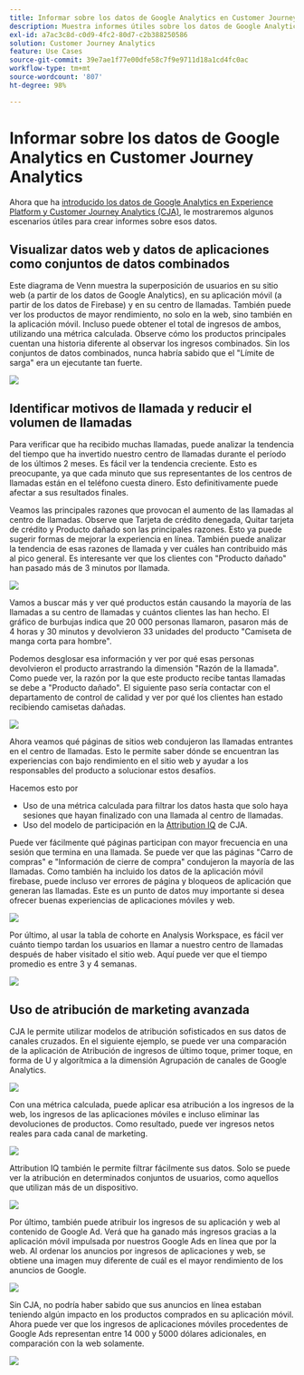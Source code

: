 ```yaml
---
title: Informar sobre los datos de Google Analytics en Customer Journey Analytics
description: Muestra informes útiles sobre los datos de Google Analytics en Customer Journey Analytics
exl-id: a7ac3c8d-c0d9-4fc2-80d7-c2b388250586
solution: Customer Journey Analytics
feature: Use Cases
source-git-commit: 39e7ae1f77e00dfe58c7f9e9711d18a1cd4fc0ac
workflow-type: tm+mt
source-wordcount: '807'
ht-degree: 98%

---
```


# Informar sobre los datos de Google Analytics en Customer Journey Analytics

Ahora que ha [introducido los datos de Google Analytics en Experience Platform y Customer Journey Analytics (CJA)](/help/use-cases/ga-to-cja.md), le mostraremos algunos escenarios útiles para crear informes sobre esos datos.

## Visualizar datos web y datos de aplicaciones como conjuntos de datos combinados

Este diagrama de Venn muestra la superposición de usuarios en su sitio web (a partir de los datos de Google Analytics), en su aplicación móvil (a partir de los datos de Firebase) y en su centro de llamadas. También puede ver los productos de mayor rendimiento, no solo en la web, sino también en la aplicación móvil. Incluso puede obtener el total de ingresos de ambos, utilizando una métrica calculada. Observe cómo los productos principales cuentan una historia diferente al observar los ingresos combinados. Sin los conjuntos de datos combinados, nunca habría sabido que el &quot;Límite de sarga&quot; era un ejecutante tan fuerte.

![](assets/combined-datasets.png)

## Identificar motivos de llamada y reducir el volumen de llamadas

Para verificar que ha recibido muchas llamadas, puede analizar la tendencia del tiempo que ha invertido nuestro centro de llamadas durante el período de los últimos 2 meses. Es fácil ver la tendencia creciente. Esto es preocupante, ya que cada minuto que sus representantes de los centros de llamadas están en el teléfono cuesta dinero. Esto definitivamente puede afectar a sus resultados finales.

Veamos las principales razones que provocan el aumento de las llamadas al centro de llamadas. Observe que Tarjeta de crédito denegada, Quitar tarjeta de crédito y Producto dañado son las principales razones. Esto ya puede sugerir formas de mejorar la experiencia en línea. También puede analizar la tendencia de esas razones de llamada y ver cuáles han contribuido más al pico general. Es interesante ver que los clientes con &quot;Producto dañado&quot; han pasado más de 3 minutos por llamada.

![](assets/call-volume.png)

Vamos a buscar más y ver qué productos están causando la mayoría de las llamadas a su centro de llamadas y cuántos clientes las han hecho. El gráfico de burbujas indica que 20 000 personas llamaron, pasaron más de 4 horas y 30 minutos y devolvieron 33 unidades del producto &quot;Camiseta de manga corta para hombre&quot;.

Podemos desglosar esa información y ver por qué esas personas devolvieron el producto arrastrando la dimensión &quot;Razón de la llamada&quot;. Como puede ver, la razón por la que este producto recibe tantas llamadas se debe a &quot;Producto dañado&quot;. El siguiente paso sería contactar con el departamento de control de calidad y ver por qué los clientes han estado recibiendo camisetas dañadas.

![](assets/call-reason.png)

Ahora veamos qué páginas de sitios web condujeron las llamadas entrantes en el centro de llamadas. Esto le permite saber dónde se encuentran las experiencias con bajo rendimiento en el sitio web y ayudar a los responsables del producto a solucionar estos desafíos.

Hacemos esto por

* Uso de una métrica calculada para filtrar los datos hasta que solo haya sesiones que hayan finalizado con una llamada al centro de llamadas.
* Uso del modelo de participación en la [Attribution IQ](https://experienceleague.adobe.com/docs/analytics-platform/using/cja-workspace/attribution/models.html#cja-workspace) de CJA.

Puede ver fácilmente qué páginas participan con mayor frecuencia en una sesión que termina en una llamada. Se puede ver que las páginas &quot;Carro de compras&quot; e &quot;Información de cierre de compra&quot; condujeron la mayoría de las llamadas. Como también ha incluido los datos de la aplicación móvil firebase, puede incluso ver errores de página y bloqueos de aplicación que generan las llamadas. Este es un punto de datos muy importante si desea ofrecer buenas experiencias de aplicaciones móviles y web.

![](assets/contributing-pages.png)

Por último, al usar la tabla de cohorte en Analysis Workspace, es fácil ver cuánto tiempo tardan los usuarios en llamar a nuestro centro de llamadas después de haber visitado el sitio web. Aquí puede ver que el tiempo promedio es entre 3 y 4 semanas.

![](assets/cohort.png)

## Uso de atribución de marketing avanzada

CJA le permite utilizar modelos de atribución sofisticados en sus datos de canales cruzados. En el siguiente ejemplo, se puede ver una comparación de la aplicación de Atribución de ingresos de último toque, primer toque, en forma de U y algorítmica a la dimensión Agrupación de canales de Google Analytics.

![](assets/mktg-attribution.png)

Con una métrica calculada, puede aplicar esa atribución a los ingresos de la web, los ingresos de las aplicaciones móviles e incluso eliminar las devoluciones de productos. Como resultado, puede ver ingresos netos reales para cada canal de marketing.

![](assets/calc-metric.png)

Attribution IQ también le permite filtrar fácilmente sus datos. Solo se puede ver la atribución en determinados conjuntos de usuarios, como aquellos que utilizan más de un dispositivo.

![](assets/filter.png)

Por último, también puede atribuir los ingresos de su aplicación y web al contenido de Google Ad. Verá que ha ganado más ingresos gracias a la aplicación móvil impulsada por nuestros Google Ads en línea que por la web. Al ordenar los anuncios por ingresos de aplicaciones y web, se obtiene una imagen muy diferente de cuál es el mayor rendimiento de los anuncios de Google.

![](assets/google-ad.png)

Sin CJA, no podría haber sabido que sus anuncios en línea estaban teniendo algún impacto en los productos comprados en su aplicación móvil. Ahora puede ver que los ingresos de aplicaciones móviles procedentes de Google Ads representan entre 14 000 y 5000 dólares adicionales, en comparación con la web solamente.

![](assets/google-ad2.png)

